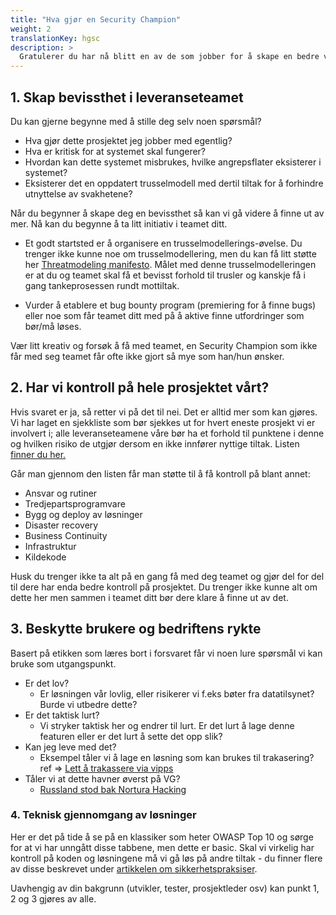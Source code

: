 ```yaml
---
title: "Hva gjør en Security Champion"
weight: 2
translationKey: hgsc
description: >
  Gratulerer du har nå blitt en av de som jobber for å skape en bedre verden! Det vanskeligste er nå gjort, så nå skal vi bare å begynne med å ta små skritt i riktig retning.
---
```

## 1. Skap bevissthet i leveranseteamet
Du kan gjerne begynne med å stille deg selv noen spørsmål?

* Hva gjør dette prosjektet jeg jobber med egentlig?
* Hva er kritisk for at systemet skal fungerer?
* Hvordan kan dette systemet misbrukes, hvilke angrepsflater eksisterer i systemet?
* Eksisterer det en oppdatert trusselmodell med dertil tiltak for å forhindre utnyttelse av svakhetene?

Når du begynner å skape deg en bevissthet så kan vi gå videre å finne ut av mer. Nå kan du begynne å ta litt initiativ i teamet ditt.

* Et godt startsted er å organisere en trusselmodellerings-øvelse. Du trenger ikke kunne noe om trusselmodellering, men du kan få litt støtte her [Threatmodeling manifesto](https://www.threatmodelingmanifesto.org/). Målet med denne trusselmodelleringen er at du og teamet skal få et bevisst forhold til trusler og kanskje få i gang tankeprosessen rundt mottiltak.

* Vurder å etablere et bug bounty program (premiering for å finne bugs) eller noe som får teamet ditt med på å aktive finne utfordringer som bør/må løses.

Vær litt kreativ og forsøk å få med teamet, en Security Champion som ikke får med seg teamet får ofte ikke gjort så mye som han/hun ønsker.

## 2. Har vi kontroll på hele prosjektet vårt?

Hvis svaret er ja, så retter vi på det til nei. Det er alltid mer som kan gjøres. Vi har laget en sjekkliste som bør sjekkes ut for hvert eneste prosjekt vi er involvert i; alle leveranseteamene våre bør ha et forhold til punktene i denne og hvilken risiko de utgjør dersom en ikke innfører nyttige tiltak. Listen [finner du her.](/no/sjekklisten)

Går man gjennom den listen får man støtte til å få kontroll på blant annet:
* Ansvar og rutiner
* Tredjepartsprogramvare
* Bygg og deploy av løsninger
* Disaster recovery
* Business Continuity
* Infrastruktur
* Kildekode

Husk du trenger ikke ta alt på en gang få med deg teamet og gjør del for del til dere har enda bedre kontroll på prosjektet. Du trenger ikke kunne alt om dette her men sammen i teamet ditt bør dere klare å finne ut av det.

## 3. Beskytte brukere og bedriftens rykte

Basert på etikken som læres bort i forsvaret får vi noen lure spørsmål vi kan bruke som utgangspunkt.

* Er det lov?
  * Er løsningen vår lovlig, eller risikerer vi f.eks bøter fra datatilsynet? Burde vi utbedre dette?
* Er det taktisk lurt?
  * Vi stryker taktisk her og endrer til lurt. Er det lurt å lage denne featuren eller er det lurt å sette det opp slik?
* Kan jeg leve med det?
  * Eksempel tåler vi å lage en løsning som kan brukes til trakasering? ref => [Lett å trakassere via vipps](https://nrkbeta.no/2022/09/14/lett-a-trakassere-via-vipps/)
* Tåler vi at dette havner øverst på VG?
  * [Russland stod bak Nortura Hacking](https://www.digi.no/artikler/tv-2-russland-sto-bak-nortura-hacking-ifolge-selskapet/519712)
  

### 4. Teknisk gjennomgang av løsninger

Her er det på tide å se på en klassiker som heter OWASP Top 10 og sørge for at vi har unngått disse tabbene, men dette er basic. Skal vi virkelig har kontroll på koden og løsningene må vi gå løs på andre tiltak - du finner flere av disse beskrevet under [artikkelen om sikkerhetspraksiser](/utvikle/sikkerhetspraksiser).

Uavhengig av din bakgrunn (utvikler, tester, prosjektleder osv) kan punkt 1, 2 og 3 gjøres av alle.
